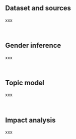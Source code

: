## Dataset and sources

xxx

<br>

## Gender inference

xxx

<br>

## Topic model

xxx

<br>

## Impact analysis

xxx

<br>

